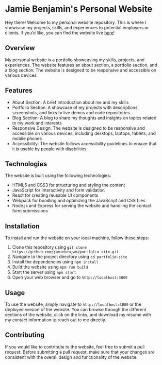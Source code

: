 # Jamie Benjamin's Personal Website

Hey there! Welcome to my personal website repository. This is where I showcase my projects, skills, and experiences to potential employers or clients. If you'd like, you can find the website live [here](https://jamiebenjamin.dev/)!

## Overview

My personal website is a portfolio showcasing my skills, projects, and experiences. The website features an about section, a portfolio section, and a blog section. The website is designed to be responsive and accessible on various devices.

## Features

- About Section: A brief introduction about me and my skills
- Portfolio Section: A showcase of my projects with descriptions, screenshots, and links to live demos and code repositories
- Blog Section: A blog to share my thoughts and insights on topics related to my work and interests
- Responsive Design: The website is designed to be responsive and accessible on various devices, including desktops, laptops, tablets, and mobile phones
- Accessibility: The website follows accessibility guidelines to ensure that it is usable by people with disabilities

## Technologies

The website is built using the following technologies:

- HTML5 and CSS3 for structuring and styling the content
- JavaScript for interactivity and form validation
- React for creating reusable UI components
- Webpack for bundling and optimizing the JavaScript and CSS files
- Node.js and Express for serving the website and handling the contact form submissions

## Installation

To install and run the website on your local machine, follow these steps:

1. Clone this repository using `git clone https://github.com/jamiebenjam/portfolio-site.git`
2. Navigate to the project directory using `cd portfolio-site`
3. Install the dependencies using `npm install`
4. Build the website using `npm run build`
5. Start the server using `npm start`
6. Open your web browser and go to `http://localhost:3000`

## Usage

To use the website, simply navigate to `http://localhost:3000` or the deployed version of the website. You can browse through the different sections of the website, click on the links, and download my resume with my contact information to reach out to me directly.

## Contributing

If you would like to contribute to the website, feel free to submit a pull request. Before submitting a pull request, make sure that your changes are consistent with the overall design and functionality of the website.

